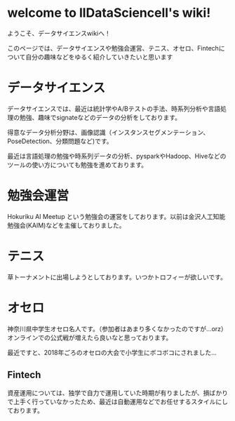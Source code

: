 # welcome to llDataSciencell's wiki!

ようこそ、データサイエンスwikiへ！

このページでは、データサイエンスや勉強会運営、テニス、オセロ、Fintechについて自分の趣味などをゆるく紹介していきたいと思います

# データサイエンス

データサイエンスでは、最近は統計学やA/Bテストの手法、時系列分析や言語処理の勉強、趣味でsignateなどのデータの分析をしております。

得意なデータ分析分野は、画像認識（インスタンスセグメンテーション、PoseDetection、分類問題など)です。

最近は言語処理の勉強や時系列データの分析、pysparkやHadoop、Hiveなどのツールの使い方についても勉強を進めております。

# 勉強会運営
Hokuriku AI Meetup という勉強会の運営をしております。以前は金沢人工知能勉強会(KAIM)などを主催しておりました。

# テニス
草トーナメントに出場しようとしております。いつかトロフィーが欲しいです。

# オセロ

神奈川県中学生オセロ名人です。（参加者はあまり多くなかったのですが...orz）
オンラインでの公式戦が増えたら良いなと思っております。

最近ですと、2018年ごろのオセロの大会で小学生にボコボコにされました...


## Fintech

資産運用については、独学で自力で運用していた時期が有りましたが、損ばかりで上手く行っていなかったため、最近は自動運用などでお任せするスタイルにしております。


